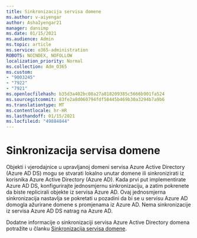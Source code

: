 ```yaml
---
title: Sinkronizacija servisa domene
ms.author: v-aiyengar
author: AshaIyengar21
manager: dansimp
ms.date: 01/15/2021
ms.audience: Admin
ms.topic: article
ms.service: o365-administration
ROBOTS: NOINDEX, NOFOLLOW
localization_priority: Normal
ms.collection: Adm_O365
ms.custom:
- "9003245"
- "7922"
- "7921"
ms.openlocfilehash: b35d3a402bc08a27a818209385c5666b901fa524
ms.sourcegitcommit: 83fe2a8d060794fdf58445b469b30a3294b7a9b6
ms.translationtype: MT
ms.contentlocale: hr-HR
ms.lasthandoff: 01/15/2021
ms.locfileid: "49884844"
---
```

# <a name="domain-service-synchronization"></a>Sinkronizacija servisa domene

Objekti i vjerodajnice u upravljanoj domeni servisa Azure Active Directory (Azure AD DS) mogu se stvarati lokalno unutar domene ili sinkronizirati iz korisnika Azure Active Directory (Azure AD). Kada prvi put implementirate Azure AD DS, konfigurirajte jednosmjernu sinkronizaciju, a zatim pokrenete da biste replicirali objekte iz servisa Azure AD. Ovaj jednosmjerna sinkronizacija nastavlja se pokretati u pozadini da bi se u servisu Azure AD domogla ažurirane domene s promjenama iz Azure AD. Nema sinkronizacije iz servisa Azure AD DS natrag na Azure AD.

Dodatne informacije o sinkronizaciji servisa Azure Active Directory domena potražite u članku [Sinkronizacija servisa domene](https://docs.microsoft.com/azure/active-directory-domain-services/synchronization). 
